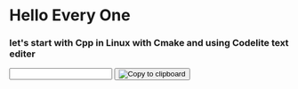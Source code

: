 <H1>Hello  Every One </H1>
<h3>let's start with Cpp in Linux with Cmake and using Codelite text editer</h3>


<!-- Target -->
<input id="foo" value="">

<!-- Trigger -->
<button class="btn" data-clipboard-target="#foo">
    <img src="assets/clippy.svg" alt="Copy to clipboard">
</button>
